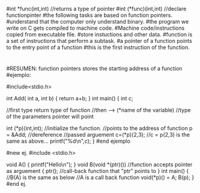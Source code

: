 #int *func(int,int) //returns a type of pointer
#int (*func)(int,int) //declare functionpinter
#the following tasks are based on function pointers.
#understand that the computer only understand binary.
#the program we write on C gets compiled to machine code.
#Machine code/instructions copied from executable file.
#store instuctions and other data.
#function is a set of instructions that perform a subtask.
#a pointer of a function points to the entry point of a function
#this is the first instruction of the function.
#
#
#RESUMEN: function pointers stores the starting address of a function
#ejemplo:

#include<stdio.h>

int Add( int a, int b)
{
  return a+b;
}
int main()
{
  int c;

  //first type return type of function
  //then --> (*name of the variable)
  //type of the parameters pointer will point

  int (*p)(int,int);
  //initialize the function.
  //points to the address of function
  p = &Add;
  //dereference
  //passed arguement
  c=(*p)(2,3);
  //c = p(2,3) is the same as above...
  printf("%d\n",c);
}
#end ejemplo

#new ej.
#include <stdio.h>

void A()
{
  printf("Hello\n");
}
void B(void *(ptr)()) //function accepts pointer as arguement
{
  ptr(); //call-back function that "ptr" points to
}
int main()
{
  //B(A) is the same as below
  //A is a call back function
  void(*p)() = A;
  B(p);
}
#end ej.
